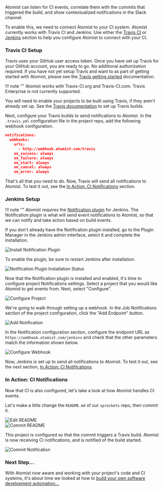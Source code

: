 Atomist can listen for CI events, correlate them with the commits that triggered the build, and show contextualized notifications in the Slack channel.

To enable this, we need to connect Atomist to your CI system. Atomist currently works with Travis CI and Jenkins. Use either the [Travis CI](#travis-ci) or [Jenkins](#jenkins) section to help you configure Atomist to connect with your CI.

### Travis CI Setup

Travis uses your GitHub user access token. Once you have set up Travis for your GitHub account, you are ready to go. No additional authorization required. If you have not yet setup Travis and want to as part of getting started with Atomist, please see the [Travis getting started](https://docs.travis-ci.com/user/for-beginners) documentation.

!!! note ""
    Atomist works with Travis-CI.org and Travis-CI.com. Travis Enterprise is not currently supported.

You will need to enable your projects to be built using Travis, if they aren't already set up. See the [Travis documentation](https://docs.travis-ci.com/user/for-beginners) to set up Travis builds.

Next, configure your Travis builds to send notifications to Atomist. In the `.travis.yml` configuration file in the project repo, add the following webhook configuration.

```json
notifications:
  webhooks:
    urls:
      - http://webhook.atomist.com/travis
    on_success: always
    on_failure: always
    on_start: always
    on_cancel: always
    on_error: always
```

That's all that you need to do. Now, Travis will send all notifications to Atomist. To test it out, see the [In Action: CI Notifications](#in-action-ci-notifications) section.

### Jenkins Setup

!!! note ""
    Atomist requires the [Notification plugin](https://plugins.jenkins.io/notification) for Jenkins. The Notification plugin is what will send event notifications to Atomist, so that we can notify and take action based on build events.

If you don't already have the Notification plugin installed, go to the Plugin Manager in the Jenkins admin interface, select it and complete the installation.

<div class="ss-container">
  <img src="../images/jenkins-install-notification.png" alt="Install Notification Plugin" class="ss-medium">
</div>

To enable the plugin, be sure to restart Jenkins after installation.

<div class="ss-container">
  <img src="../images/jenkins-install-notification-status-reboot.png" alt="Notification Plugin Installation Status" class="ss-medium">
</div>

Now that the Notification plugin is installed and enabled, it's time to configure project Notifications settings. Select a project that you would like Atomist to get events from. Next, select "Configure".

<div class="ss-container">
  <img src="../images/jenkins-configure-project.png" alt="Configure Project" class="ss-small">
</div>

We're going to walk through setting up a webhook. In the Job Notifications section of the project configuration, click the "Add Endpoint" button.

<div class="ss-container">
  <img src="../images/jenkins-add-notification.png" alt="Add Notification" class="ss-medium">
</div>

In the Notification configuration section, configure the endpoint URL as `https://webhook.atomist.com/jenkins` and check that the other parameters match the information shown below.

<div class="ss-container">
  <img src="../images/jenkins-webhook.png" alt="Configure Webhook" class="ss-medium">
</div>

Now, Jenkins is set up to send all notifications to Atomist. To test it out, see the next section, [In Action: CI Notifications](#in-action-ci-notifications).

### **In Action:** CI Notifications

Now that CI is also configured, let's take a look at how Atomist handles CI events.

Let's make a little change the `README.md` of our `sprockets` repo, then commit it.

<div class="ss-container">
  <img src="../images/sprockets-readme-edit.png" alt="Edit README" class="ss-small">
</div>

<div class="ss-container">
  <img src="../images/sprockets-readme-commit.png" alt="Commit README" class="ss-large">
</div>

This project is configured so that the commit triggers a Travis build. Atomist is now receiving CI notifications, and is notified of the build started.

<div class="ss-container">
  <img src="../images/sprockets-commit-notification.png" alt="Commit Notification" class="ss-small">
</div>

### Next Step...

With Atomist now aware and working with your project's code and CI systems, it's about time we looked at how to [build your own software development automation...](build-your-own-development-automation.md)
